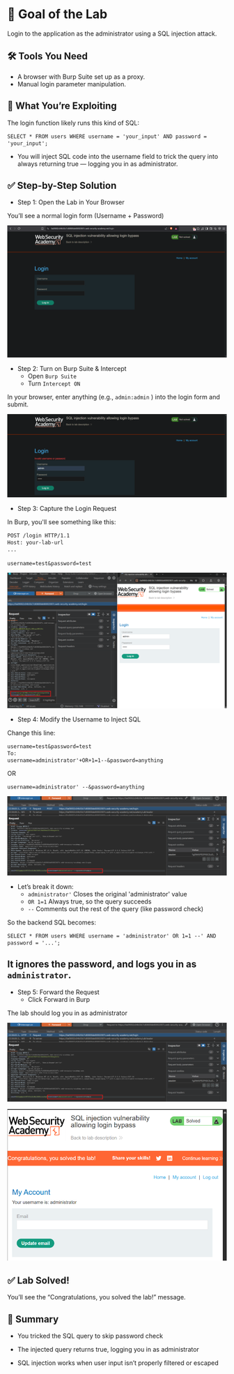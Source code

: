 # 🎯 Goal of the Lab
Login to the application as the administrator using a SQL injection attack.

## 🛠️ Tools You Need
- A browser with Burp Suite set up as a proxy.
- Manual login parameter manipulation. 

## 🧪 What You’re Exploiting

The login function likely runs this kind of SQL:
```
SELECT * FROM users WHERE username = 'your_input' AND password = 'your_input';
```
- You will inject SQL code into the username field to trick the query into always returning true — logging you in as administrator.

## ✅ Step-by-Step Solution

- Step 1: Open the Lab in Your Browser

You’ll see a normal login form (Username + Password)

![Website](/sql-injection/Screenshots/1.1.sql.png)

- Step 2: Turn on Burp Suite & Intercept
  - Open `Burp Suite`
  - Turn `Intercept ON`

In your browser, enter anything (e.g., `admin:admin` ) into the login form and submit.

![Website](/sql-injection/Screenshots/1.2.sql.png)

- Step 3: Capture the Login Request

In Burp, you'll see something like this:
```
POST /login HTTP/1.1
Host: your-lab-url
...

username=test&password=test
```

![Website](/sql-injection/Screenshots/1.3.sql.png)

- Step 4: Modify the Username to Inject SQL

Change this line:
```
username=test&password=test
To:
username=administrator'+OR+1=1--&password=anything
```
OR 
```
username=administrator' --&password=anything
```

![Website](/sql-injection/Screenshots/1.4.sql.png)

- Let’s break it down:
    - `administrator'`	Closes the original 'administrator' value
    - `OR 1=1`	Always true, so the query succeeds
    - `--`	Comments out the rest of the query (like password check)

So the backend SQL becomes:
```
SELECT * FROM users WHERE username = 'administrator' OR 1=1 --' AND password = '...';
```
## It ignores the password, and logs you in as `administrator`.

- Step 5: Forward the Request
   - Click Forward in Burp

The lab should log you in as administrator

![Website](/sql-injection/Screenshots/1.4.sql.png)

![Website](/sql-injection/Screenshots/1.5.sql.png)



## ✅ Lab Solved!
You’ll see the “Congratulations, you solved the lab!” message.

## 🧠 Summary
- You tricked the SQL query to skip password check

- The injected query returns true, logging you in as administrator

- SQL injection works when user input isn’t properly filtered or escaped
